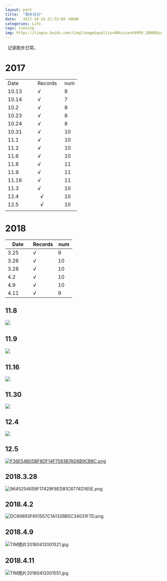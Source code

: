 ```yaml
---
layout: post
title:  "跑步日记"
date:   2017-10-24 21:52:09 +0800
categories: Life
tags: running
img: https://timgsa.baidu.com/timg?image&quality=80&size=b9999_10000&sec=1510248660879&di=6544a59070ecdef17d15153aa5e2452c&imgtype=0&src=http%3A%2F%2Fpic7.qiyipic.com%2Fdianying%2F20130221%2F625a7a62c7854e48b625b7b40d52c8e6.jpg
---
```

 
记录跑步日常。  
  




# 2017
<table>
   <tr>
      <td>Date</td>
      <td>Records</td>
      <td>num</td>
   </tr>
   <tr>
      <td>10.13        </td>
      <td>√            </td>
      <td>8    </td>
   </tr>
   <tr>
      <td>10.14</td>
      <td>√</td>
      <td>7</td>
   </tr>
   <tr>
      <td>10.2</td>
      <td>√</td>
      <td>8</td>
   </tr>
   <tr>
      <td>10.23</td>
      <td>√</td>
      <td>8</td>
   </tr>
   <tr>
      <td>10.24</td>
      <td>√</td>
      <td>8</td>
   </tr>
   <tr>
      <td>10.31</td>
      <td>√</td>
      <td>10</td>
   </tr>
   <tr>
      <td>11.1</td>
      <td>√</td>
      <td>10</td>
   </tr>
   <tr>
      <td>11.2</td>
      <td>√</td>
      <td>10</td>
   </tr>
   <tr>
      <td>11.6</td>
      <td>√</td>
      <td>10</td>
   </tr>
   <tr>
      <td>11.8</td>
      <td>√</td>
      <td>11</td>
   </tr>
   <tr>
      <td>11.9</td>
      <td>√</td>
      <td>11</td>
   </tr>
   <tr>
      <td>11.16</td>
      <td>√</td>
      <td>11</td>
   </tr>
   <tr>
      <td>11.3</td>
      <td>√</td>
      <td>10</td>
   </tr>
   <tr>
      <td>12.4        </td>
      <td>  √            </td>
      <td>10</td>
   </tr>
   <tr>
      <td>12.5        </td>
      <td>  √            </td>
      <td>10</td>
   </tr>
   <tr>
      <td></td>
   </tr>
</table>

# 2018
| Date          | Records         |num    |
| ------------- |-------------    | ----- |
| 3.25        |   √             | 9     |
| 3.26        |   √             | 10     |
| 3.28        |   √             | 10     |
| 4.2         |   √             | 10    |
| 4.9        |   √             | 10     |
| 4.11        |   √             | 9     |
 
 
 
 
## 11.8

![](https://i.loli.net/2017/11/09/5a04662709b0e.jpg)
 
## 11.9

![](https://i.loli.net/2017/11/09/5a04662d39261.jpg)
 
## 11.16
![](https://i.loli.net/2017/12/09/5a2b7004279b6.png)

## 11.30
![](https://i.loli.net/2017/12/09/5a2b7024517c4.png)

## 12.4

![](https://i.loli.net/2017/12/09/5a2b7049f4195.png)

## 12.5
[![F36E54B05BF8DF14F7593B7AD6B9CB8C.png](https://i.loli.net/2017/12/09/5a2b707d1a0cc.png)](https://i.loli.net/2017/12/09/5a2b707d1a0cc.png)
## 2018.3.28
![9645254659F17429F8ED81C6774D165E.png](https://i.loli.net/2018/04/12/5ace342dbd4ad.png)
## 2018.4.2
![DC99893F651557C1A132BB5C34031F7D.png](https://i.loli.net/2018/04/12/5ace3474d1adc.png)
## 2018.4.9
![TIM图片20180412001521.jpg](https://i.loli.net/2018/04/12/5ace34a1bb8f1.jpg)
## 2018.4.11
![TIM图片20180412001551.jpg](https://i.loli.net/2018/04/12/5ace34c0a2e58.jpg)
